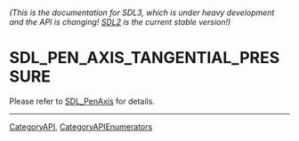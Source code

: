 ###### (This is the documentation for SDL3, which is under heavy development and the API is changing! [SDL2](https://wiki.libsdl.org/SDL2/) is the current stable version!)
# SDL_PEN_AXIS_TANGENTIAL_PRESSURE

Please refer to [SDL_PenAxis](SDL_PenAxis) for details.

----
[CategoryAPI](CategoryAPI), [CategoryAPIEnumerators](CategoryAPIEnumerators)

